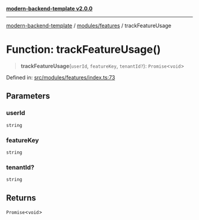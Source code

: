 [**modern-backend-template v2.0.0**](../../../README.md)

***

[modern-backend-template](../../../modules.md) / [modules/features](../README.md) / trackFeatureUsage

# Function: trackFeatureUsage()

> **trackFeatureUsage**(`userId`, `featureKey`, `tenantId?`): `Promise`\<`void`\>

Defined in: [src/modules/features/index.ts:73](https://github.com/maemreyo/saas-4cus-nodejs/blob/2a5b3f3aa11335dfa561e80e1feabb8e6084261e/src/modules/features/index.ts#L73)

## Parameters

### userId

`string`

### featureKey

`string`

### tenantId?

`string`

## Returns

`Promise`\<`void`\>
